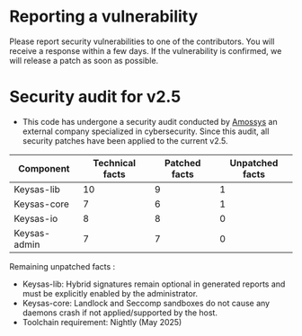 # Reporting a vulnerability

Please report security vulnerabilities to one of the contributors. You will receive a response within a few days. If the vulnerability is confirmed, we will release a patch as soon as possible.


# Security audit for v2.5

  - This code has undergone a security audit conducted by [Amossys](https://www.amossys.fr/) an external company specialized in cybersecurity. Since this audit, all security patches have been applied to the current v2.5.

| Component | Technical facts | Patched facts | Unpatched facts |
|-----------------|-----------------|-----------------|----------|
| Keysas-lib   |   10   | 9   | 1 |
| Keysas-core   |   7   | 6   | 1 |
| Keysas-io   |   8   | 8   | 0 |
| Keysas-admin   |   7   | 7   | 0 |

Remaining unpatched facts :
- Keysas-lib: Hybrid signatures remain optional in generated reports and must be explicitly enabled by the administrator.
- Keysas-core: Landlock and Seccomp sandboxes do not cause any daemons crash if not applied/supported by the host.
- Toolchain requirement: Nightly (May 2025)